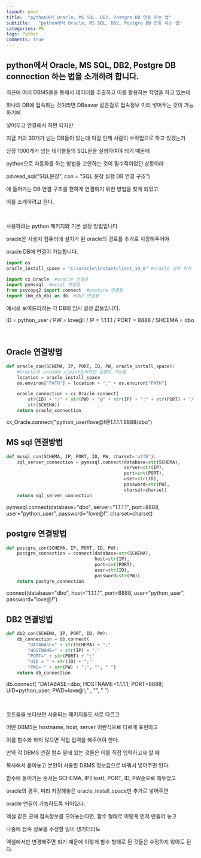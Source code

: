 ```yaml
---
layout: post
title:  "python에서 Oracle, MS SQL, DB2, Postgre DB 연동 하는 법"
subtitle:   "python에서 Oracle, MS SQL, DB2, Postgre DB 연동 하는 법"
categories: PS
tags: Python
comments: true
---
```


## python에서 Oracle, MS SQL, DB2, Postgre DB connection 하는 법을 소개하려 합니다.

최근에 여러 DBMS들을 통해서 데이터를 추출하고 이를 활용하는 작업을 하고 있는데

하나의 DB에 접속하는 것이라면 DBeaver 같은걸로 접속정보 미리 넣어두는 것이 가능하기에

넣어두고 연결해서 하면 되지만

지금 거의 30개가 넘는 DB들이 있는데 이걸 언제 사람이 수작업으로 하고 있겠는가

당장 1000개가 넘는 테이블들의 SQL문을 실행하여야 되기 때문에

python으로 자동화를 하는 방법을 고안하는 것이 필수적이었던 상황이라

pd.read_sql("SQL문장", con = "SQL 문장 실행 DB 연결 구조")

에 들어가는 DB 연결 구조를 편하게 연결하기 위한 방법을 찾게 되었고

이를 소개하려고 한다.

<br/>

사용하려는 python 패키지와 기본 설정 방법입니다

oracle은 사용자 컴퓨터에 설치가 된 oracle의 경로를 추가로 지정해주어야

oracle DB에 연결이 가능합니다.

```python
import os
oracle_install_space = "C:\oracle\instantclient_19_8" #oracle 설치 위치

import cx_Oracle  #oracle 연결용
import pymssql  #mssql 연결용
from psycopg2 import connect  #postgre 연결용
import ibm_db_dbi as db  #db2 연결용
```

예시로 보여드리려는 각 DB의 임시 설정 값들입니다.

ID = python_user / 
PW = love@! / 
IP = 1.1.1.1 / 
PORT = 8888 / 
SHCEMA = dbo

<br/>

## Oracle 연결방법


```python
def oracle_con(SCHEMA, IP, PORT, ID, PW, oracle_install_space):
    #oracle과 instant cleint있어야만 실행이 가능함
    location = oracle_install_space
    os.environ["PATH"] = location + ";" + os.environ["PATH"]

    oracle_connection = cx_Oracle.connect(
        str(ID) + "/" + str(PW) + "@" + str(IP) + ":" + str(PORT) + "/" +
        str(SCHEMA))
    return oracle_connection
```

cx_Oracle.connect("python_user/love@!@1.1.1.1:8888/dbo")

## MS sql 연결방법


```python
def mssql_con(SCHEMA, IP, PORT, ID, PW, charset='utf8'):
    sql_server_connection = pymssql.connect(database=str(SCHEMA),
                                            server=str(IP),
                                            port=int(PORT),
                                            user=str(ID),
                                            password=str(PW),
                                            charset=charset)
    return sql_server_connection
```

pymssql.connect(database="dbo",
                server="1.1.1.1",
                port=8888,
                user="python_user",
                password="love@!",
                charset=charset)

## postgre 연결방법


```python
def postgre_con(SCHEMA, IP, PORT, ID, PW):
    postgre_connection = connect(database=str(SCHEMA),
                                 host=str(IP),
                                 port=int(PORT),
                                 user=str(ID),
                                 password=str(PW))
    return postgre_connection
```

connect(database="dbo",
         host="1.1.1.1",
         port=8888,
         user="python_user",
         password="love@!")

## DB2 연결방법


```python
def db2_con(SCHEMA, IP, PORT, ID, PW):
    db_connection = db.connect(
        "DATABASE=" + str(SCHEMA) + ";"
        "HOSTNAME=" + str(IP) + ";"
        "PORT=" + str(PORT) + ";"
        "UID = " + str(ID) + ";"
        "PWD= " + str(PW) + ";", "", " ")
    return db_connection
```

db.connect(
    "DATABASE=dbo;
    HOSTNAME=1.1.1.1;
    PORT=8888;
    UID=python_user;
    PWD=love@!;" , "", " ")
    
<br/>

코드들을 보다보면 사용되는 패키지들도 서로 다르고

어떤 DBMS는 hostname, host, server 이런식으로 다르게 표현하고

이를 함수화 하지 않으면 직접 입력을 해주어야 한다.

만약 각 DBMS 연결 함수 밑에 있는 것들은 이를 직접 입력하고자 할 때

복사해서 붙여놓고 본인이 사용할 DBMS 정보값으로 바꿔서 넣어주면 된다.

함수에 들어가는 순서는 SCHEMA, IP(Host), PORT, ID, PW순으로 해두었고

oracle의 경우, 미리 지정해놓은 oracle_install_space만 추가로 넣어주면

oracle 연결이 가능하도록 되어있다.

엑셀 같은 곳에 접속정보를 모아놓는다면, 함수 형태로 이렇게 먼저 만들어 놓고

나중에 접속 정보를 수정할 일이 생기더라도

엑셀에서만 변경해주면 되기 때문에 이렇게 함수 형태로 된 것들은 수정하지 않아도 된다.



